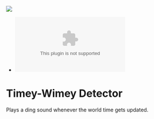 ![](https://img.shields.io/badge/Foundry-v10-informational)

<!--- Downloads @ Latest Badge -->
<!--- replace <user>/<repo> with your username/repository -->

- ![Latest Release Download Count](https://img.shields.io/github/downloads/FloRad/foundry-timey-wimey/latest/module.zip)

# Timey-Wimey Detector

Plays a ding sound whenever the world time gets updated.
